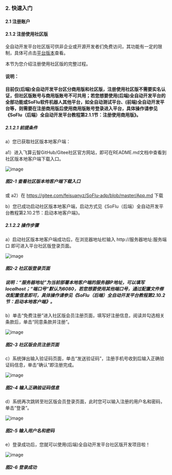 ### 2. 快速入门

#### 2.1 注册账户

#### 2.1.2 注册使用社区版

全自动开发平台社区版可供非企业或开源开发者们免费访问，其功能有一定的限制，具体可点击[平台版本](https://feisuanyz.com/platformVersion/?productCategoryId=5f8deeb2dc018d0008854ace&id=flowv)查看。

本节为您介绍注册使用社区版的完整过程。

#### 说明：

#### 目前仅(后端)全自动开发平台区分商用版和社区版，注册使用社区版不需要实名认证，但社区版账号与商用版账号不可共用；若您想要使用(后端)全自动开发平台的全部功能或SoFlu软件机器人其他平台，如全自动测试平台、(前端)全自动开发平台等，则需要在注册商用版后使用商用版账号登录进入平台，具体操作请参见《SoFlu（后端）全自动开发平台教程第2.1.1节：注册使用商用版》。

##### 2.1.2.1 前提条件

a）您已获取社区版本地客户端：

a1）进入飞算云智GitHub/Gitee社区官方网站，即可在README.md文档中查看到社区版本地客户端下载入口。

![image](https://user-images.githubusercontent.com/79617492/194749671-73e04650-f846-4938-b4f2-41750debad9b.png)

##### 图2-1 查看社区版本地客户端下载入口

或 a2）在 https://gitee.com/feisuanyz/SoFlu-adp/blob/master/App.md 下载

b）您已成功启动社区版本地客户端，启动方式见《SoFlu（后端）全自动开发平台教程第2.10.2节：启动本地客户端》。

##### 2.1.2.2 操作步骤

a）启动社区版本地客户端成功后，在浏览器地址栏输入 http://服务器地址:服务端口 即可进入平台社区版登录页面。

![image](https://user-images.githubusercontent.com/79617492/194749679-513a42e4-c92d-4ade-879c-08980527d11a.png)

##### 图2-2 社区版登录页面

##### 说明：“服务器地址”为当前部署本地客户端的服务器IP地址，可以填写localhost；“端口号”默认为8080，若您想要使用其他端口号，通过配置文件修改配置信息即可，具体操作请参见《SoFlu（后端）全自动开发平台教程第2.10.2节：启动本地客户端》。

b）单击“免费注册”进入社区版会员注册页面，填写好注册信息，阅读并勾选相关条款后，单击“同意条款并注册”。

![image](https://user-images.githubusercontent.com/79617492/194749688-ff4c24be-0e84-4190-a946-4ea328255af1.png)

##### 图2-3 社区版会员注册页面

c）系统弹出输入验证码页面，单击“发送验证码”，注册手机号收到后输入正确验证码信息，单击“确认”即注册完成。

![image](https://user-images.githubusercontent.com/79617492/194749692-fe5ecbd1-55d9-4e75-9e10-391268988036.png)

##### 图2-4 输入正确验证码信息

d）系统再次跳转至社区版会员登录页面，此时您可以输入注册的用户名和密码，单击“登录”。

![image](https://user-images.githubusercontent.com/79617492/194749697-d350397a-f5b8-4d89-af84-66e2e9ff38ab.png)

##### 图2-5 输入用户名和密码

e）登录成功后，您就可以使用(后端)全自动开发平台社区版开发项目啦！

![image](https://user-images.githubusercontent.com/79617492/194749702-1586090e-13ac-40bb-a696-8cf1f70dfcdd.png)

##### 图2-6 登录成功
